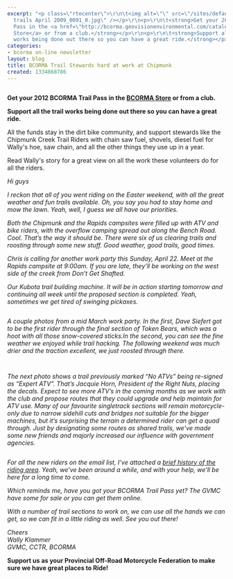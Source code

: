 ```yaml
---
excerpt: "<p class=\"rtecenter\">\r\n\t<img alt=\"\" src=\"/sites/default/files/Kubota
  trails April 2009_0091_0.jpg\" /></p>\r\n<p>\r\n\t<strong>Get your 2012 BCORMA Trail
  Pass in the <a href=\"http://bcorma.geovisionenvironmental.com/catalog\">BCORMA
  Store</a> or from a club.</strong></p>\r\n<p>\r\n\t<strong>Support all the trail
  works being done out there so you can have a great ride.</strong></p>"
categories:
- bcorma on-line newsletter
layout: blog
title: BCORMA Trail Stewards hard at work at Chipmunk
created: 1334868786
---
```

<p class="rtecenter">
	<img alt="" src="/sites/default/files/Kubota trails April 2009_0091_0.jpg" /></p>
<p>
	<strong>Get your 2012 BCORMA Trail Pass in the <a href="http://bcorma.geovisionenvironmental.com/catalog">BCORMA Store</a> or from a club.</strong></p>
<p>
	<strong>Support all the trail works being done out there so you can have a great ride.</strong></p>
<p>
	All the funds stay in the dirt bike community, and support stewards like the Chipmunk Creek Trail Riders with chain saw fuel, shovels, diesel fuel for Wally&#39;s hoe, saw chain, and all the other things they use up in a year.</p>
<p>
	Read Wally&#39;s story for a great view on all the work these volunteers do for all the riders.</p>
<p>
	<em>Hi guys</em></p>
<p>
	<em>I reckon that all of you went riding on the Easter weekend, with all the great weather and fun trails available. Oh, you say you had to stay home and mow the lawn. Yeah, well, I guess we all have our priorities.</em></p>
<p>
	<em>Both the Chipmunk and the Rapids campsites were filled up with ATV and bike riders, with the overflow camping spread out along the Bench Road. Cool. That&rsquo;s the way it should be. There were six of us clearing trails and roosting through some new stuff. Good weather, good trails, good times.</em></p>
<p>
	<em>Chris is calling for another work party this Sunday, April 22. Meet at the Rapids campsite at 9:00am. If you are late, they&rsquo;ll be working on the west side of the creek from Don&rsquo;t Get Shafted.</em></p>
<p>
	<em>Our Kubota trail building machine. It will be in action starting tomorrow and continuing all week until the proposed section is completed. Yeah, sometimes we get tired of swinging pickaxes.</em></p>
<p class="rtecenter">
	<em><img alt="" src="/sites/default/files/P5040008_0.JPG" /></em></p>
<p>
	<em>A couple photos from a mid March work party. In the first, Dave Siefert got to be the first rider through the final section of Token Bears, which was a hoot with all those snow-covered sticks.In the second, you can see the fine weather we enjoyed while trail hacking. The following weekend was much drier and the traction excellent, we just roosted through there.</em></p>
<p class="rtecenter">
	<img alt="" src="/sites/default/files/P3110087_edited-1_0.jpg" /></p>
<p class="rtecenter">
	<img alt="" src="/sites/default/files/P3110090_0.jpg" /></p>
<p>
	<em>The next photo shows a trail previously marked &ldquo;No ATVs&rdquo; being re-signed as &ldquo;Expert ATV&rdquo;. That&rsquo;s Jacquie Horn, President of the Right Nuts, placing the decals. Expect to see more ATV&rsquo;s in the coming months as we work with the club and propose routes that they could upgrade and help maintain for ATV use. Many of our favourite singletrack sections will remain motorcycle-only due to narrow sidehill cuts and bridges not suitable for the bigger machines, but it&rsquo;s surprising the terrain a determined rider can get a quad through. Just by designating some routes as shared trails, we&rsquo;ve made some new friends and majorly increased our influence with government agencies.</em></p>
<p class="rtecenter">
	<em><img alt="" src="/sites/default/files/563939_10151418903820459_691455458_23330715_1275025400_n_0.jpg" /></em></p>
<p>
	<em>For all the new riders on the email list, I&rsquo;ve attached a <a href="/sites/default/files/History%20of%20Chipmunk%20Creek.pdf">brief history of the riding area</a>. Yeah, we&rsquo;ve been around a while, and with your help, we&rsquo;ll be here for a long time to come.</em></p>
<p>
	<em>Which reminds me, have you got your BCORMA Trail Pass yet? The GVMC have some for sale or you can get them online.</em></p>
<p>
	<em>With a number of trail sections to work on, we can use all the hands we can get, so we can fit in a little riding as well. See you out there!</em></p>
<p>
	<em>Cheers<br />
	Wally Klammer<br />
	GVMC, CCTR, BCORMA </em></p>
<p>
	<strong>Support us as your Provincial Off-Road Motorcycle Federation to make sure we have great places to Ride!</strong></p>
